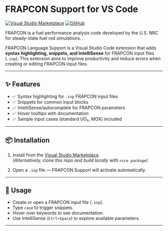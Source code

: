 # FRAPCON Support for VS Code

[![Visual Studio Marketplace](https://img.shields.io/visual-studio-marketplace/v/aozturk.frapcon-vscode?label=VS%20Marketplace)](https://marketplace.visualstudio.com/items?itemName=aozturk.frapcon-vscode)
[![GitHub](https://img.shields.io/github/stars/abdurrahmanozturk/frapcon-vscode?style=social)](https://github.com/abdurrahmanozturk/frapcon-vscode)

FRAPCON is a fuel performance analysis code developed by the U.S. NRC for steady-state fuel rod simulations.

FRAPCON Language Support is a Visual Studio Code extension that adds **syntax highlighting, snippets, and IntelliSense** for FRAPCON input files (`.inp`).
This extension aims to improve productivity and reduce errors when creating or editing FRAPCON input files.

---

## ✨ Features
- ✅ Syntax highlighting for `.inp` FRAPCON input files  
- ✅ Snippets for common input blocks  
- ✅ IntelliSense/autocomplete for FRAPCON parameters  
- ✅ Hover tooltips with documentation
- ✅ Sample input cases (standard UO₂, MOX) included  

---

## 📦 Installation
1. Install from the [Visual Studio Marketplace](https://marketplace.visualstudio.com/).  
   *(Alternatively, clone this repo and build locally with `vsce package`)*

2. Open a `.inp` file — FRAPCON Support will activate automatically.

---

## 🚀 Usage
- Create or open a FRAPCON input file (`.inp`).  
- Type `case` to trigger snippets.  
- Hover over keywords to see documentation.  
- Use IntelliSense (`Ctrl+Space`) to explore available parameters.

---
<!-- 
## 📂 Folder Structure

frapcon-vscode/\
├─ src/ # Extension source (TypeScript)\
├─ dist/ # Compiled JS\
├─ syntaxes/ # TextMate grammar for syntax\
├─ snippets/ # FRAPCON input snippets\
├─ language-configuration.json\
├─ frapconDocs.json # Parameter docs for IntelliSense\
├─ package.json\
├─ tsconfig.json\
├─ README.md\
└─ LICENSE.md\ -->
